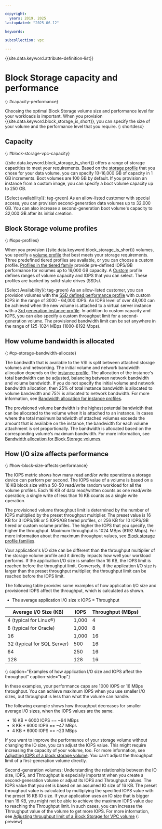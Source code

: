 ```yaml
---

copyright:
  years: 2019, 2025
lastupdated: "2025-06-12"

keywords:

subcollection: vpc

---
```


{{site.data.keyword.attribute-definition-list}}

# Block Storage capacity and performance
{: #capacity-performance}

Choosing the optimal Block Storage volume size and performance level for your workloads is important. When you provision {{site.data.keyword.block_storage_is_short}}, you can specify the size of your volume and the performance level that you require.
{: shortdesc}

## Capacity
{: #block-storage-vpc-capacity}

{{site.data.keyword.block_storage_is_short}} offers a range of storage capacities to meet your requirements. Based on the [storage profile](/docs/vpc?topic=vpc-block-storage-profiles#tiers) that you chose for your data volume, you can specify 10-16,000 GB of capacity in 1 GB increments. Boot volumes are 100 GB by default. If you provision an instance from a custom image, you can specify a boot volume capacity up to 250 GB.

[Select availability]{: tag-green} As an allow-listed customer with special access, you can provision second-generation data volumes up to 32,000 GB. You can also increase a second-generation boot volume's capacity to 32,000 GB after its initial creation.

## Block Storage volume profiles
{: #iops-profiles}

When you provision {{site.data.keyword.block_storage_is_short}} volumes, you specify a [volume profile](/docs/vpc?topic=vpc-block-storage-profiles) that best meets your storage requirements. Three predefined tiered profiles are available, or you can choose a custom profile. [Profiles in the tiered family](/docs/vpc?topic=vpc-block-storage-profiles#tiers) provide pre-defined IOPS/GB performance for volumes up to 16,000 GB capacity. A [Custom](/docs/vpc?topic=vpc-block-storage-profiles#custom) profile defines ranges of volume capacity and IOPS that you can select. These profiles are backed by solid-state drives (SSDs).

[Select Availability]{: tag-green} As an allow-listed customer, you can provision volumes with the [SSD defined performance profile](/docs/vpc?topic=vpc-block-storage-profiles#defined-performance-profile) with custom IOPS in the range of 3000 - 64,000 IOPS. An IOPS level of over 48,000 can be achieved when the new volume is attached to a virtual server instance with a [3rd generation instance profile](/docs/vpc?topic=vpc-profiles&interface=ui#next-gen-profiles). In addition to custom capacity and IOPS, you can also specify a custom throughput limit for a second-generation volume. The provisioned bandwidth limit can be set anywhere in the range of 125-1024 MBps (1000-8192 Mbps).

## How volume bandwidth is allocated
{: #cp-storage-bandwidth-allocate}

The bandwidth that is available to the VSI is split between attached storage volumes and networking. The initial volume and network bandwidth allocation depends on the [instance profile](/docs/vpc?topic=vpc-profiles). The allocation of the instance's total bandwidth can be adjusted, balancing between network bandwidth and volume bandwidth. If you do not specify the initial volume and network bandwidth allocation, then 25% of total instance bandwidth is allocated to volume bandwidth and 75% is allocated to network bandwidth. For more information, see [Bandwidth allocation for instance profiles](/docs/vpc?topic=vpc-bandwidth-allocation-profiles).

The provisioned volume bandwidth is the highest potential bandwidth that can be allocated to the volume when it is attached to an instance. In cases where the total maximum bandwidth of attached volumes exceeds the amount that is available on the instance, the bandwidth for each volume attachment is set proportionally. The bandwidth is allocated based on the corresponding volume's maximum bandwidth. For more information, see [Bandwidth allocation for Block Storage volumes](/docs/vpc?topic=vpc-block-storage-bandwidth).

## How I/O size affects performance
{: #how-block-size-affects-performance}

The IOPS metric shows how many read and/or write operations a storage device can perform per second. The IOPS value of a volume is based on a 16 KB block size with a 50-50 read/write random workload for all the volume profiles. Each 16 KB of data read/written counts as one read/write operation; a single write of less than 16 KB counts as a single write operation.

The provisioned volume throughput limit is determined by the number of IOPS multiplied by the preset throughput multiplier. The preset value is 16 KB for 3 IOPS/GB or 5 IOPS/GB tiered profiles, or 256 KB for 10 IOPS/GB tiered or custom volume profiles. The higher the IOPS that you specify, the higher the throughput. Maximum throughput is 1024 MBps (8192 Mbps). For more information about the maximum throughput values, see [Block storage profile families](/docs/vpc?topic=vpc-block-storage-profiles&interface=ui#block-storage-profile-overview).

Your application's I/O size can be different than the throughput multiplier of the storage volume profile and it directly impacts how well your workload performs. If the application I/O size is smaller than 16 KB, the IOPS limit is reached before the throughput limit. Conversely, if the application I/O size is larger than the preset throughput multiplier, the throughput limit can be reached before the IOPS limit.

The following table provides some examples of how application I/O size and provisioned IOPS affect the throughput, which is calculated as shown.

* The average application I/O size x IOPS = Throughput

| Average I/O Size (KB) | IOPS | Throughput (MBps) |
|-----------------|------|-------------------|
| 4 (typical for Linux&reg;) | 1,000 | 4 |
| 8 (typical for Oracle) | 1,000  | 8 |
| 16 | 1,000 | 16 |
| 32 (typical for SQL Server) | 500 | 16 |
| 64 | 250 | 16 |
| 128 | 128 | 16 |
{: caption="Examples of how application I/O size and IOPS affect the throughput" caption-side="top"}

In these examples, your performance caps are 1000 IOPS or 16 MBps throughput. You can achieve maximum IOPS when you use smaller I/O sizes, but throughput is less than what the volume can handle. 

The following example shows how throughput decreases for smaller average I/O sizes, when the IOPS values are the same.

* 16 KB * 6000 IOPS == ~94 MBps
* 8 KB * 6000 IOPS == ~47 MBps
* 4 KB * 6000 IOPS == ~23 MBps

If you want to improve the performance of your storage volume without changing the IO size, you can adjust the IOPS value. This might require increasing the capacity of your volume, too. For more information, see [Adjusting IOPS of a block storage volume](/docs/vpc?topic=vpc-adjusting-volume-iops&interface=ui). You can't adjust the throughput limit of a first-generation volume directly.

Second-generation volumes: Understanding the relationship between the IO size, IOPS, and Throughput is especially important when you create a second-generation volume or adjust its IOPS and Throughput values. The IOPS value that you set is based on an assumed IO size of 16 KB. The preset throughput value is calculated by multiplying the specified IOPS value with the preset 16 KB IO size. If your application uses an IO size that is bigger than 16 KB, you might not be able to achieve the maximum IOPS value due to reaching the Throughput limit. In such cases, you can increase the Throughput value of the volume to get more IOPS. For more information, see [Adjusting throughput limit of a Block Storage for VPC volume](/docs/vpc?topic=vpc-adjusting-volume-throughput)
{: preview}

